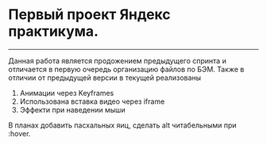 # Первый проект Яндекс практикума.
------
Данная работа является продожением предыдущего спринта и отличается в первую очередь организацию файлов по БЭМ.
Также в отличии от предыдущей версии в текущей реализованы
1) Анимации через Keyframes
2) Использована вставка видео через iframe
3) Эффекти при наведении мыши

В планах добавить пасхальных яиц, сделать alt читабельными при :hover.